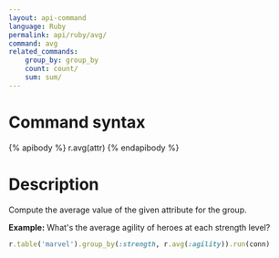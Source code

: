 ```yaml
---
layout: api-command 
language: Ruby
permalink: api/ruby/avg/
command: avg
related_commands:
    group_by: group_by
    count: count/
    sum: sum/
---
```


# Command syntax #

{% apibody %}
r.avg(attr)
{% endapibody %}

# Description #

Compute the average value of the given attribute for the group.

__Example:__ What's the average agility of heroes at each strength level?

```rb
r.table('marvel').group_by(:strength, r.avg(:agility)).run(conn)
```


